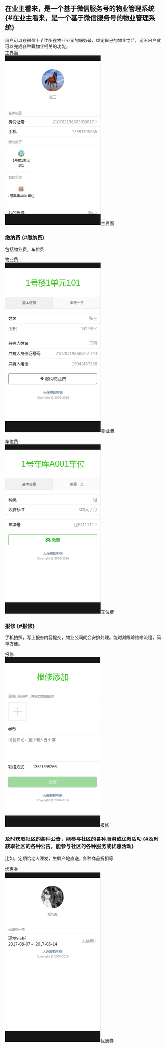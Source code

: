 ## 在业主看来，是一个基于微信服务号的物业管理系统 {#在业主看来，是一个基于微信服务号的物业管理系统}

用户可以在微信上关注所在物业公司的服务号，绑定自己的物业之后，足不出户就可以完成各种跟物业相关的功能。  
主界面  
[![](/assets/%E4%B8%BB%E7%95%8C%E9%9D%A2.png "主界面")](/assets/%E4%B8%BB%E7%95%8C%E9%9D%A2.png)主界面

### 缴纳费 {#缴纳费}

包括物业费，车位费

物业费  
[![](/assets/%E7%89%A9%E4%B8%9A%E8%B4%B9-1.png "物业费")](/assets/%E7%89%A9%E4%B8%9A%E8%B4%B9-1.png)物业费

车位费  
[![](/assets/%E8%BD%A6%E4%BD%8D%E8%B4%B9-1.png "车位费")](/assets/%E8%BD%A6%E4%BD%8D%E8%B4%B9-1.png)车位费

### 报修 {#报修}

手机拍照，写上报修内容提交，物业公司就会安排处理。能时刻跟踪维修流程，简单方便。

报修  
[![](/assets/%E6%8A%A5%E4%BF%AE.png "报修")](/assets/%E6%8A%A5%E4%BF%AE.png)报修

### 及时获取社区的各种公告，能参与社区的各种服务或优惠活动 {#及时获取社区的各种公告，能参与社区的各种服务或优惠活动}

比如，定期给老人理发，生鲜产地直送，各种商品折扣等

优惠券  
[![](/assets/%E4%BC%98%E6%83%A0%E5%88%B8-1.png "优惠券")](/assets/%E4%BC%98%E6%83%A0%E5%88%B8-1.png)优惠券



